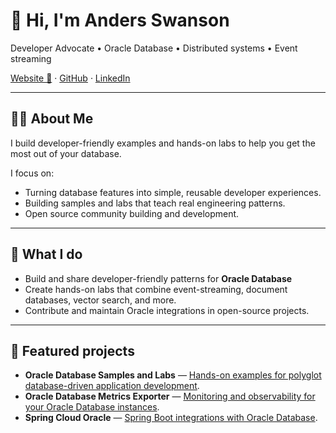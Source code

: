 # 👋 Hi, I'm Anders Swanson
Developer Advocate • Oracle Database • Distributed systems • Event streaming

[Website 🔗](https://andersswanson.dev/) · [GitHub](https://github.com/anders-swanson) · [LinkedIn](https://www.linkedin.com/in/anders-swanson)  

---

## 👨‍💻 About Me


I build developer-friendly examples and hands-on labs to help you get the most out of your database.

I focus on:
- Turning database features into simple, reusable developer experiences.
- Building samples and labs that teach real engineering patterns.
- Open source community building and development.

---

## 🚀 What I do
- Build and share developer-friendly patterns for **Oracle Database**
- Create hands-on labs that combine event-streaming, document databases, vector search, and more.
- Contribute and maintain Oracle integrations in open-source projects.

---

## 🔭 Featured projects
- **Oracle Database Samples and Labs** — [Hands-on examples for polyglot database-driven application development](https://github.com/anders-swanson/oracle-database-code-samples).
- **Oracle Database Metrics Exporter** — [Monitoring and observability for your Oracle Database instances](github.com/oracle/oracle-db-appdev-monitoring).  
- **Spring Cloud Oracle** — [Spring Boot integrations with Oracle Database](https://github.com/oracle/spring-cloud-oracle).
